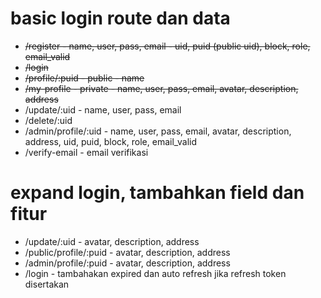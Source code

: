 # basic login route dan data
* ~~/register - name, user, pass, email - uid, puid (public uid), block, role, email_valid~~
* ~~/login~~
* ~~/profile/:puid - public - name~~
* ~~/my-profile - private - name, user, pass, email, avatar, description, address~~
* /update/:uid - name, user, pass, email
* /delete/:uid
* /admin/profile/:uid - name, user, pass, email, avatar, description, address, uid, puid, block, role, email_valid
* /verify-email - email verifikasi

# expand login, tambahkan field dan fitur
* /update/:uid - avatar, description, address
* /public/profile/:puid - avatar, description, address
* /admin/profile/:puid - avatar, description, address
* /login - tambahakan expired dan auto refresh jika refresh token disertakan
